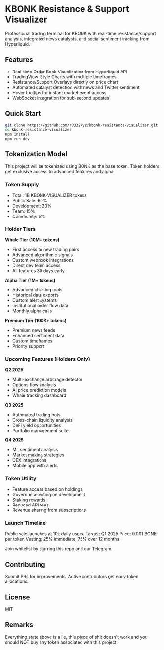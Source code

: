 # KBONK Resistance & Support Visualizer

Professional trading terminal for KBONK with real-time resistance/support analysis, integrated news catalysts, and social sentiment tracking from Hyperliquid.

## Features

- Real-time Order Book Visualization from Hyperliquid API
- TradingView-Style Charts with multiple timeframes
- Resistance/Support Overlays directly on price chart
- Automated catalyst detection with news and Twitter sentiment
- Hover tooltips for instant market event access
- WebSocket integration for sub-second updates

## Quick Start

```bash
git clone https://github.com/r3332xyz/kbonk-resistance-visualizer.git
cd kbonk-resistance-visualizer
npm install
npm run dev
```

## Tokenization Model

This project will be tokenized using BONK as the base token. Token holders get exclusive access to advanced features and alpha.

### Token Supply
- Total: 1B KBONK-VISUALIZER tokens
- Public Sale: 60%
- Development: 20% 
- Team: 15%
- Community: 5%

### Holder Tiers

**Whale Tier (10M+ tokens)**
- First access to new trading pairs
- Advanced algorithmic signals
- Custom webhook integrations
- Direct dev team access
- All features 30 days early

**Alpha Tier (1M+ tokens)**
- Advanced charting tools
- Historical data exports
- Custom alert systems
- Institutional order flow data
- Monthly alpha calls

**Premium Tier (100K+ tokens)**
- Premium news feeds
- Enhanced sentiment data
- Custom timeframes
- Priority support

### Upcoming Features (Holders Only)

**Q2 2025**
- Multi-exchange arbitrage detector
- Options flow analysis
- AI price prediction models
- Whale tracking dashboard

**Q3 2025**
- Automated trading bots
- Cross-chain liquidity analysis
- DeFi yield opportunities
- Portfolio management suite

**Q4 2025**
- ML sentiment analysis
- Market making strategies
- CEX integrations
- Mobile app with alerts

### Token Utility

- Feature access based on holdings
- Governance voting on development
- Staking rewards
- Reduced API fees
- Revenue sharing from subscriptions

### Launch Timeline

Public sale launches at 10k daily users.
Target: Q1 2025
Price: 0.001 BONK per token
Vesting: 25% immediate, 75% over 12 months

Join whitelist by starring this repo and our Telegram.

## Contributing

Submit PRs for improvements. Active contributors get early token allocations.

## License

MIT

## Remarks

Everything state above is a lie, this piece of shit doesn't work and you should NOT buy any token associated with this project
